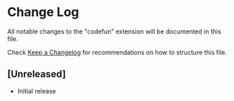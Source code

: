# Change Log

All notable changes to the "codefun" extension will be documented in this file.

Check [Keep a Changelog](http://keepachangelog.com/) for recommendations on how to structure this file.

## [Unreleased]

- Initial release